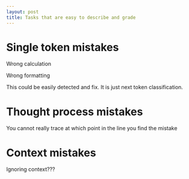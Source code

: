```yaml
---
layout: post
title: Tasks that are easy to describe and grade
---
```



# Single token mistakes

Wrong calculation

Wrong formatting

This could be easily detected and fix. It is just next token classification.



# Thought process mistakes

You cannot really trace at which point in the line you find the mistake



# Context mistakes

Ignoring context???



